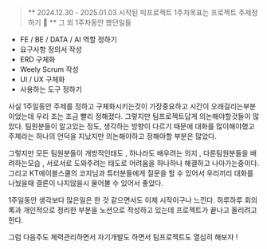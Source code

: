 <blockquote>
<p>** 2024.12.30 - 2025.01.03 시작된 빅프로젝트 
1주차목표는 프로젝트 주제정하기 📌 **
그 외 1주차동안 했던일들 </p>
</blockquote>
<ul>
<li>FE / BE / DATA / AI 역할 정하기 </li>
<li>요구사항 정의서 작성</li>
<li>ERD 구체화 </li>
<li>Weely Scrum 작성</li>
<li>UI / UX 구체화 </li>
<li>사용하는 도구 정하기 </li>
</ul>
<p>사실 1주일동안 주제를 정하고 구체화시키는것이 가장중요하고 시간이 오래걸리는부분이었는데 우리 조는 조금 빨리 정해졌다.
그렇지만 팀프로젝트답게 의논해야할것들이 많았다.
팀원분들이 알고있는 정도, 생각하는 방향이 다르기 때문에 대화를 많이해야했고 주제라는 하나의 언덕을 지났지만 의논해야하고 정해야할 부분은 많았다. </p>
<p>그렇지만 모든 팀원분들이 개방적인태도 , 하나라도 배우려는 의지 , 다른팀원분들을 배려하는모습 , 서로서로 도와주려는 태도로 어려움을 하나하나 해결하고 나아가는중이다.
그리고 KT에이블스쿨의 코치님과 튜터분들에게 질문을 할 수 있어서 우리끼리 대화를 나눴을때 결론이 나지않을시 물어볼 수 있어서 좋았다. </p>
<p>1주일동안 생각보다 많은일은 한 것 같으면서도 이제 시작이구나 느낀다.
하루하루 회의록과 개인적으로 정리한 부분을 노션으로 작성하고 있는데
프로젝트가 끝나고 올리려고 한다. </p>
<p>그럼 다음주도 체력관리하면서 자기개발도 하면서 팀프로젝트도 열심히 해보자 ! </p>